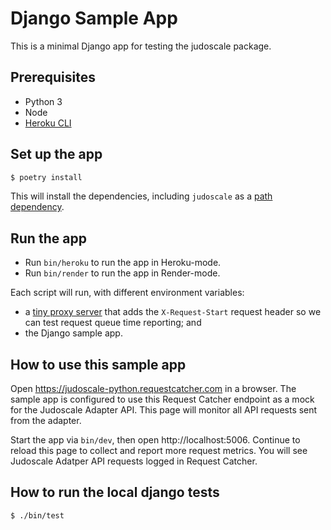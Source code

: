 # Django Sample App

This is a minimal Django app for testing the judoscale package.

## Prerequisites

- Python 3
- Node
- [Heroku CLI](https://devcenter.heroku.com/articles/heroku-cli)

## Set up the app

```sh
$ poetry install
```

This will install the dependencies, including `judoscale` as a [path dependency](https://python-poetry.org/docs/dependency-specification/#path-dependencies).

## Run the app

* Run `bin/heroku` to run the app in Heroku-mode.
* Run `bin/render` to run the app in Render-mode.

Each script will run, with different environment variables:

- a [tiny proxy server](https://github.com/judoscale/judoscale-adapter-proxy-server) that adds the `X-Request-Start` request header so we can test request queue time reporting; and
- the Django sample app.

## How to use this sample app

Open https://judoscale-python.requestcatcher.com in a browser. The sample app is configured to use this Request Catcher endpoint as a mock for the Judoscale Adapter API. This page will monitor all API requests sent from the adapter.

Start the app via `bin/dev`, then open http://localhost:5006. Continue to reload this page to collect and report more request metrics. You will see Judoscale Adatper API requests logged in Request Catcher.

## How to run the local django tests

```sh
$ ./bin/test
```
